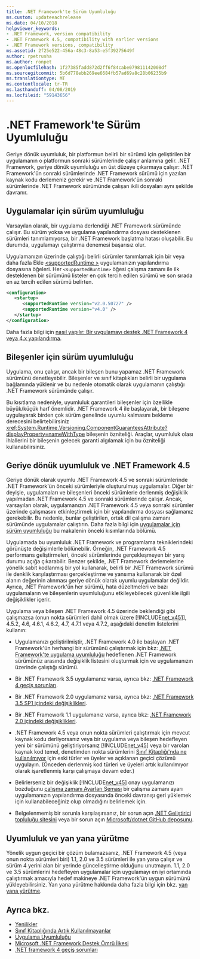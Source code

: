 ```yaml
---
title: .NET Framework'te Sürüm Uyumluluğu
ms.custom: updateeachrelease
ms.date: 04/10/2018
helpviewer_keywords:
- .NET Framework, version compatibility
- .NET Framework 4.5, compatibility with earlier versions
- .NET Framework versions, compatibility
ms.assetid: 2f25e522-456a-48c3-8a53-e5f39275649f
author: rpetrusha
ms.author: ronpet
ms.openlocfilehash: 1f27385fadd872d2ff6f84cabe079811142008df
ms.sourcegitcommit: 5b6d778ebb269ee6684fb57ad69a8c28b06235b9
ms.translationtype: MT
ms.contentlocale: tr-TR
ms.lasthandoff: 04/08/2019
ms.locfileid: "59143656"
---
```

# <a name="version-compatibility-in-the-net-framework"></a>.NET Framework'te Sürüm Uyumluluğu
Geriye dönük uyumluluk, bir platformun belirli bir sürümü için geliştirilen bir uygulamanın o platformun sonraki sürümlerinde çalışır anlamına gelir. .NET Framework, geriye dönük uyumluluğu en üst düzeye çıkarmaya çalışır: .NET Framework'ün sonraki sürümlerinde .NET Framework sürümü için yazılan kaynak kodu derlemeniz gerekir ve .NET Framework'ün sonraki sürümlerinde .NET Framework sürümünde çalışan ikili dosyaları aynı şekilde davranır.  
  
<a name="Apps"></a>   
## <a name="version-compatibility-for-apps"></a>Uygulamalar için sürüm uyumluluğu  
 Varsayılan olarak, bir uygulama derlendiği .NET Framework sürümünde çalışır. Bu sürüm yoksa ve uygulama yapılandırma dosyası desteklenen sürümleri tanımlamıyorsa, bir .NET Framework başlatma hatası oluşabilir. Bu durumda, uygulamayı çalıştırma denemesi başarısız olur.  
  
 Uygulamanızın üzerinde çalıştığı belirli sürümler tanımlamak için bir veya daha fazla Ekle [ \<supportedRuntime >](../../../docs/framework/configure-apps/file-schema/startup/supportedruntime-element.md) uygulamanızın yapılandırma dosyasına öğeleri. Her `<supportedRuntime>` öğesi çalışma zamanı ile ilk desteklenen bir sürümünü listeler en çok tercih edilen sürümü ve son sırada en az tercih edilen sürümü belirten.  
  
```xml  
<configuration>  
   <startup>  
      <supportedRuntime version="v2.0.50727" />  
      <supportedRuntime version="v4.0" />  
   </startup>  
</configuration>  
```  
  
 Daha fazla bilgi için [nasıl yapılır: Bir uygulamayı destek .NET Framework 4 veya 4.x yapılandırma](../../../docs/framework/migration-guide/how-to-configure-an-app-to-support-net-framework-4-or-4-5.md).  
  
## <a name="version-compatibility-for-components"></a>Bileşenler için sürüm uyumluluğu  
 Uygulama, onu çalışır, ancak bir bileşen bunu yapamaz .NET Framework sürümünü denetleyebilir. Bileşenler ve sınıf kitaplıkları belirli bir uygulama bağlamında yüklenir ve bu nedenle otomatik olarak uygulamanın çalıştığı .NET Framework sürümünde çalışır.  
  
 Bu kısıtlama nedeniyle, uyumluluk garantileri bileşenler için özellikle büyük/küçük harf önemlidir. .NET Framework 4 ile başlayarak, bir bileşene uygulayarak birden çok sürüm genelinde uyumlu kalmasını bekleme derecesini belirtebilirsiniz <xref:System.Runtime.Versioning.ComponentGuaranteesAttribute?displayProperty=nameWithType> bileşenin özniteliği. Araçlar, uyumluluk olası ihlallerini bir bileşenin gelecek garanti algılamak için bu özniteliği kullanabilirsiniz.  
  
## <a name="backward-compatibility-and-the-net-framework-45"></a>Geriye dönük uyumluluk ve .NET Framework 4.5  
 Geriye dönük olarak uyumlu .NET Framework 4.5 ve sonraki sürümlerinde .NET Framework'ün önceki sürümleriyle oluşturulmuş uygulamalar. Diğer bir deyişle, uygulamaları ve bileşenleri önceki sürümlerle derlenmiş değişiklik yapılmadan .NET Framework 4.5 ve sonraki sürümlerinde çalışır. Ancak, varsayılan olarak, uygulamanızın .NET Framework 4.5 veya sonraki sürümler üzerinde çalışmasını etkinleştirmek için bir yapılandırma dosyası sağlamanız gerekebilir. Bu nedenle, bunlar geliştirilen, ortak dil çalışma zamanı sürümünde uygulamalar çalıştırın. Daha fazla bilgi için [uygulamalar için sürüm uyumluluğu](#Apps) bu makalenin önceki kısımlarında bölümü.  
  
 Uygulamada bu uyumluluk .NET Framework ve programlama tekniklerindeki görünüşte değişimlerle bölünebilir. Örneğin, .NET Framework 4.5 performans geliştirmeleri, önceki sürümlerinde gerçekleşmeyen bir yarış durumu açığa çıkarabilir. Benzer şekilde, .NET Framework derlemelerine yönelik sabit kodlanmış bir yol kullanarak, belirli bir .NET Framework sürümü ile denklik karşılaştırması gerçekleştirme ve yansıma kullanarak bir özel alanın değerinin alınması geriye dönük olarak uyumlu uygulamalar değildir. Ayrıca, .NET Framework'ün her sürümü, hata düzeltmeleri ve bazı uygulamaların ve bileşenlerin uyumluluğunu etkileyebilecek güvenlikle ilgili değişiklikler içerir.  
  
 Uygulama veya bileşen .NET Framework 4.5 üzerinde beklendiği gibi çalışmazsa (onun nokta sürümleri dahil olmak üzere [!INCLUDE[net_v451](../../../includes/net-v451-md.md)], 4.5.2, 4.6, 4.6.1, 4.6.2, 4.7, 4.7.1 veya 4.7.2, aşağıdaki denetim listelerini kullanın:  
  
-  Uygulamanızı geliştirilmiştir, .NET Framework 4.0 ile başlayan .NET Framework'ün herhangi bir sürümünü çalıştırmak için bkz: [.NET Framework'te uygulama uyumluluğu](application-compatibility.md) hedeflenen .NET Framework sürümünüz arasında değişiklik listesini oluşturmak için ve uygulamanızın üzerinde çalıştığı sürümü.  

- Bir .NET Framework 3.5 uygulamanız varsa, ayrıca bkz: [.NET Framework 4 geçiş sorunları](../../../docs/framework/migration-guide/net-framework-4-migration-issues.md).

- Bir .NET Framework 2.0 uygulamanız varsa, ayrıca bkz: [.NET Framework 3.5 SP1 içindeki değişiklikleri](https://go.microsoft.com/fwlink/?LinkId=186989).

- Bir .NET Framework 1.1 uygulamanız varsa, ayrıca bkz: [.NET Framework 2.0 içindeki değişiklikleri](https://go.microsoft.com/fwlink/?LinkID=125263).  
  
-   .NET Framework 4.5 veya onun nokta sürümleri çalıştırmak için mevcut kaynak kodu derliyorsanız veya bir uygulama veya bileşen hedefleyen yeni bir sürümünü geliştiriyorsanız [!INCLUDE[net_v45](../../../includes/net-v45-md.md)] veya bir varolan kaynak kod temel, denetimden nokta sürümlerini [ Sınıf Kitaplığı'nda ne kullanılmıyor](../../../docs/framework/whats-new/whats-obsolete.md) için eski türler ve üyeler ve açıklanan geçici çözümü uygulayın. (Önceden derlenmiş kod türleri ve üyeleri artık kullanılmıyor olarak işaretlenmiş karşı çalışmaya devam eder.)  
  
-   Belirlerseniz bir değişiklik [!INCLUDE[net_v45](../../../includes/net-v45-md.md)] onay uygulamanızı bozduğunu [çalışma zamanı Ayarları Şeması](../../../docs/framework/configure-apps/file-schema/runtime/index.md) bir çalışma zamanı ayarı uygulamanızın yapılandırma dosyasında önceki davranışı geri yüklemek için kullanabileceğiniz olup olmadığını belirlemek için.  
  
-   Belgelenmemiş bir sorunla karşılaşırsanız, bir sorun açın [.NET Geliştirici topluluğu sitesini](https://developercommunity.visualstudio.com/spaces/61/index.html) veya bir sorun açın [Microsoft/dotnet GitHub deposunu](https://github.com/microsoft/dotnet/issues).
  
## <a name="compatibility-and-side-by-side-execution"></a>Uyumluluk ve yan yana yürütme  
 Yönelik uygun geçici bir çözüm bulamazsanız, .NET Framework 4.5 (veya onun nokta sürümleri biri) 1.1, 2.0 ve 3.5 sürümleri ile yan yana çalışır ve sürüm 4 yerini alan bir yerinde güncelleştirme olduğunu unutmayın. 1.1, 2.0 ve 3.5 sürümlerini hedefleyen uygulamalar için uygulamayı en iyi ortamında çalıştırmak amacıyla hedef makineye .NET Framework'ün uygun sürümünü yükleyebilirsiniz. Yan yana yürütme hakkında daha fazla bilgi için bkz. [yan yana yürütme](../../../docs/framework/deployment/side-by-side-execution.md).  
  
## <a name="see-also"></a>Ayrıca bkz.

- [Yenilikler](../../../docs/framework/whats-new/index.md)
- [Sınıf Kitaplığında Artık Kullanılmayanlar](../../../docs/framework/whats-new/whats-obsolete.md)
- [Uygulama Uyumluluğu](../../../docs/framework/migration-guide/application-compatibility.md)
- [Microsoft .NET Framework Destek Ömrü İlkesi](https://go.microsoft.com/fwlink/p/?LinkId=248212)
- [.NET framework 4 geçiş sorunları](../../../docs/framework/migration-guide/net-framework-4-migration-issues.md)
